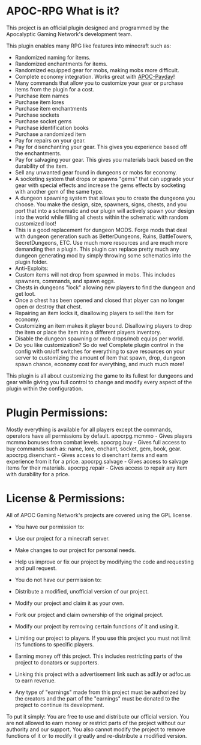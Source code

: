 APOC-RPG What is it?
========

This project is an official plugin designed and programmed by the Apocalyptic Gaming Network's development team.

This plugin enables many RPG like features into minecraft such as:
- Randomized naming for items.
- Randomized enchantments for items.
- Randomized equipped gear for mobs, making mobs more difficult.
- Complete economy integration. Works great with [APOC-Payday](https://github.com/Zilacon/APOC-Payday)!
- Many commands that allow you to customize your gear or purchase items from the plugin for a cost.
 - Purchase item names
 - Purchase item lores
 - Purchase item enchantments
 - Purchase sockets
 - Purchase socket gems
 - Purchase identification books
 - Purchase a randomized item
 - Pay for repairs on your gear.
 - Pay for disenchanting your gear. This gives you experience based off the enchantments.
 - Pay for salvaging your gear. This gives you materials back based on the durability of the item.
 - Sell any unwanted gear found in dungeons or mobs for economy.
- A socketing system that drops or spawns "gems" that can upgrade your gear with special effects and increase the gems effects by socketing with another gem of the same type.
- A dungeon spawning system that allows you to create the dungeons you choose. You make the design, size, spawners, signs, chests, and you port that into a schematic and our plugin will actively spawn your design into the world while filling all chests within the schematic with random customized loot!
- This is a good replacement for dungeon MODS. Forge mods that deal with dungeon generation such as BetterDungeons, Ruins, BattleTowers, SecretDungeons, ETC. Use much more resources and are much more demanding then a plugin. This plugin can replace pretty much any dungeon generating mod by simply throwing some schematics into the plugin folder.
- Anti-Exploits:
 - Custom items will not drop from spawned in mobs. This includes spawners, commands, and spawn eggs.
 - Chests in dungeons "lock" allowing new players to find the dungeon and get loot.
 - Once a chest has been opened and closed that player can no longer open or destroy that chest.
 - Repairing an item locks it, disallowing players to sell the item for economy.
 - Customizing an item makes it player bound. Disallowing players to drop the item or place the item into a different players inventory.
- Disable the dungeon spawning or mob drops/mob equips per world.
- Do you like customization? So do we! Complete plugin control in the config with on/off switches for everything to save resources on your server to customizing the amount of item that spawn, drop, dungeon spawn chance, economy cost for everything, and much much more!

This plugin is all about customizing the game to its fullest for dungeons and gear while giving you full control to change and modify every aspect of the plugin within the configuration.

Plugin Permissions:
===========
Mostly everything is available for all players except the commands, operators have all permissions by default.
apocrpg.mcmmo - Gives players mcmmo bonuses from combat levels.
apocrpg.buy   - Gives full access to buy commands such as: name, lore, enchant, socket, gem, book, gear.
apocrpg.disenchant - Gives access to disenchant items and earn experience from it for a price.
apocrpg.salvage    - Gives access to salvage items for their materials.
apocrpg.repair     - Gives access to repair any item with durability for a price.

License & Permissions:
===========

All of APOC Gaming Network's projects are covered using the GPL license.

- You have our permission to:
 - Use our project for a minecraft server.
 - Make changes to our project for personal needs.
 - Help us improve or fix our project by modifying the code and requesting and pull request.

- You do not have our permission to:
 - Distribute a modified, unofficial version of our project.
 - Modify our project and claim it as your own.
 - Fork our project and claim ownership of the original project.
 - Modify our project by removing certain functions of it and using it.
 - Limiting our project to players. If you use this project you must not limit its functions to specific players.
 - Earning money off this project. This includes restricting parts of the project to donators or supporters.
 - Linking this project with a advertisement link such as adf.ly or adfoc.us to earn revenue.
 - Any type of "earnings" made from this project must be authorized by the creators and the part of the "earnings" must be donated to the project to continue its development.

To put it simply: You are free to use and distribute our official version. You are not allowed to earn money or restrict parts of the project without our authority and our support. You also cannot modify the project to remove functions of it or to modify it greatly and re-distribute a modified version.
